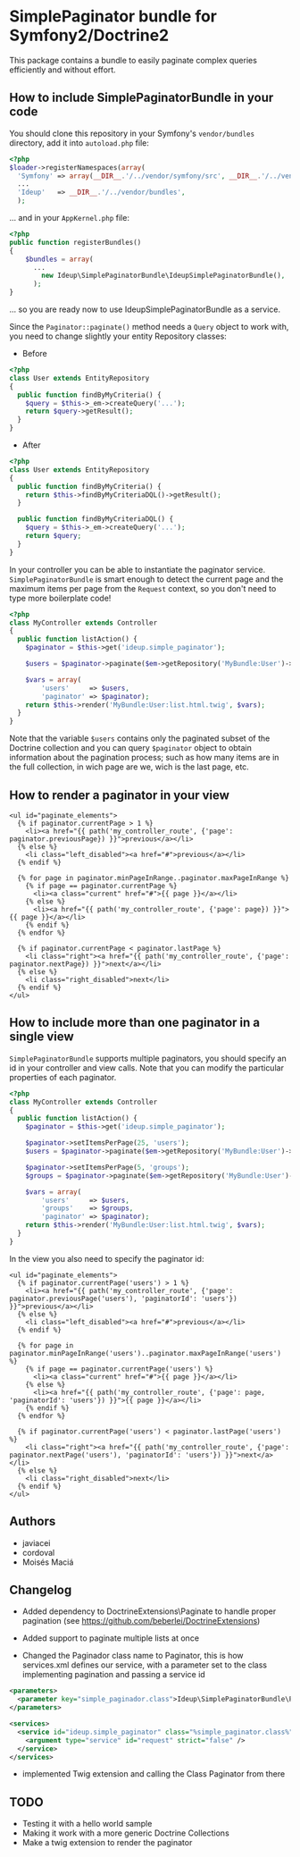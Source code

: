 # SimplePaginator bundle for Symfony2/Doctrine2

This package contains a bundle to easily paginate complex queries efficiently and without effort.

## How to include SimplePaginatorBundle in your code

You should clone this repository in your Symfony's `vendor/bundles` directory, add it into `autoload.php` file:

```php
<?php
$loader->registerNamespaces(array(
  'Symfony' => array(__DIR__.'/../vendor/symfony/src', __DIR__.'/../vendor/bundles'),
  ...
  'Ideup'   => __DIR__.'/../vendor/bundles',
  );
```
... and in your `AppKernel.php` file:

```php
<?php
public function registerBundles()
{
    $bundles = array(
      ...
        new Ideup\SimplePaginatorBundle\IdeupSimplePaginatorBundle(),
      );
}
```
... so you are ready now to use IdeupSimplePaginatorBundle as a service.

Since the `Paginator::paginate()` method needs a `Query` object to work with, you need to change slightly your entity Repository classes:

  * Before

```php
<?php
class User extends EntityRepository 
{
  public function findByMyCriteria() {
    $query = $this->_em->createQuery('...');
    return $query->getResult();
  }
}
```

  * After

```php
<?php
class User extends EntityRepository 
{
  public function findByMyCriteria() {
    return $this->findByMyCriteriaDQL()->getResult();
  }

  public function findByMyCriteriaDQL() {
    $query = $this->_em->createQuery('...');
    return $query;
  }
}
```

In your controller you can be able to instantiate the paginator service. `SimplePaginatorBundle` is smart enough to
detect the current page and the maximum items per page from the `Request` context, so you don't need to type more 
boilerplate code!

```php
<?php
class MyController extends Controller
{
  public function listAction() {
    $paginator = $this->get('ideup.simple_paginator');

    $users = $paginator->paginate($em->getRepository('MyBundle:User')->findByMyCriteriaDQL())->getResult();

    $vars = array(
        'users'     => $users,
        'paginator' => $paginator);
    return $this->render('MyBundle:User:list.html.twig', $vars);
  }
}
```

Note that the variable `$users` contains only the paginated subset of the Doctrine collection and you can query
`$paginator` object to obtain information about the pagination process; such as how many items are in the full
collection, in wich page are we, wich is the last page, etc.

## How to render a paginator in your view

```jinja
<ul id="paginate_elements">
  {% if paginator.currentPage > 1 %}
    <li><a href="{{ path('my_controller_route', {'page': paginator.previousPage}) }}">previous</a></li>
  {% else %}
    <li class="left_disabled"><a href="#">previous</a></li>
  {% endif %}

  {% for page in paginator.minPageInRange..paginator.maxPageInRange %}
    {% if page == paginator.currentPage %}
      <li><a class="current" href="#">{{ page }}</a></li>
    {% else %}
      <li><a href="{{ path('my_controller_route', {'page': page}) }}">{{ page }}</a></li>
    {% endif %}
  {% endfor %}

  {% if paginator.currentPage < paginator.lastPage %}
    <li class="right"><a href="{{ path('my_controller_route', {'page': paginator.nextPage}) }}">next</a></li>
  {% else %}
    <li class="right_disabled">next</li>
  {% endif %}
</ul>
```

## How to include more than one paginator in a single view

`SimplePaginatorBundle` supports multiple paginators, you should specify an id in your controller and view calls. Note 
that you can modify the particular properties of each paginator.

```php
<?php
class MyController extends Controller
{
  public function listAction() {
    $paginator = $this->get('ideup.simple_paginator');

    $paginator->setItemsPerPage(25, 'users');
    $users = $paginator->paginate($em->getRepository('MyBundle:User')->findByMyCriteriaDQL(), 'users')->getResult();

    $paginator->setItemsPerPage(5, 'groups');
    $groups = $paginator->paginate($em->getRepository('MyBundle:User')->findByMyCriteriaDQL(), 'groups')->getResult();

    $vars = array(
        'users'     => $users,
        'groups'    => $groups,
        'paginator' => $paginator);
    return $this->render('MyBundle:User:list.html.twig', $vars);
  }
}

```

In the view you also need to specify the paginator id:

```jinja
<ul id="paginate_elements">
  {% if paginator.currentPage('users') > 1 %}
    <li><a href="{{ path('my_controller_route', {'page': paginator.previousPage('users'), 'paginatorId': 'users'}) }}">previous</a></li>
  {% else %}
    <li class="left_disabled"><a href="#">previous</a></li>
  {% endif %}

  {% for page in paginator.minPageInRange('users')..paginator.maxPageInRange('users') %}
    {% if page == paginator.currentPage('users') %}
      <li><a class="current" href="#">{{ page }}</a></li>
    {% else %}
      <li><a href="{{ path('my_controller_route', {'page': page, 'paginatorId': 'users'}) }}">{{ page }}</a></li>
    {% endif %}
  {% endfor %}

  {% if paginator.currentPage('users') < paginator.lastPage('users') %}
    <li class="right"><a href="{{ path('my_controller_route', {'page': paginator.nextPage('users'), 'paginatorId': 'users'}) }}">next</a></li>
  {% else %}
    <li class="right_disabled">next</li>
  {% endif %}
</ul>
```

## Authors

* javiacei
* cordoval
* Moisés Maciá

## Changelog

* Added dependency to DoctrineExtensions\Paginate to handle proper pagination (see https://github.com/beberlei/DoctrineExtensions)
 
* Added support to paginate multiple lists at once
 
* Changed the Paginador class name to Paginator, this is how services.xml defines our service, with a parameter set to the class implementing pagination and passing a service id
 
```xml
<parameters>
  <parameter key="simple_paginador.class">Ideup\SimplePaginatorBundle\Paginator\Paginator</parameter>
</parameters>

<services>
  <service id="ideup.simple_paginator" class="%simple_paginator.class%">
    <argument type="service" id="request" strict="false" />
  </service>
</services>
```
 
* implemented Twig extension and calling the Class Paginator from there

## TODO

* Testing it with a hello world sample
* Making it work with a more generic Doctrine Collections
* Make a twig extension to render the paginator

